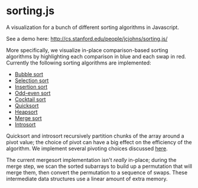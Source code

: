 # sorting.js
A visualization for a bunch of different sorting algorithms in Javascript.

See a demo here:
http://cs.stanford.edu/people/jcjohns/sorting.js/

More specifically, we visualize in-place comparison-based sorting algorithms by highlighting each comparison in blue and each swap in red. Currently the following sorting algorithms are implemented:

* [Bubble sort](https://en.wikipedia.org/wiki/Bubble_sort)
* [Selection sort](https://en.wikipedia.org/wiki/Selection_sort)
* [Insertion sort](https://en.wikipedia.org/wiki/Insertion_sort)
* [Odd-even sort](https://en.wikipedia.org/wiki/Odd%E2%80%93even_sort)
* [Cocktail sort](https://en.wikipedia.org/wiki/Cocktail_sort)
* [Quicksort](https://en.wikipedia.org/wiki/Quicksort)
* [Heapsort](https://en.wikipedia.org/wiki/Heapsort)
* [Merge sort](https://en.wikipedia.org/wiki/Merge_sort)
* [Introsort](https://en.wikipedia.org/wiki/Introsort)

Quicksort and introsort recursively partition chunks of the array around a pivot value; the choice of pivot can have a big effect on the efficiency of the algorithm. We implement several pivoting choices discussed [here](https://en.wikipedia.org/wiki/Quicksort#Choice_of_pivot).

The current mergesort implementation isn't *really* in-place; during the merge step, we scan the sorted subarrays to build up a permutation that will merge them, then convert the permutation to a sequence of swaps. These intermediate data structures use a linear amount of extra memory.
